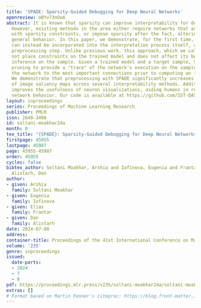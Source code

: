 ```yaml
---
title: 'SPADE: Sparsity-Guided Debugging for Deep Neural Networks'
openreview: oBYv73nOoA
abstract: It is known that sparsity can improve interpretability for deep neural networks.
  However, existing methods in the area either require networks that are pre-trained
  with sparsity constraints, or impose sparsity after the fact, altering the network’s
  general behavior. In this paper, we demonstrate, for the first time, that sparsity
  can instead be incorporated into the interpretation process itself, as a sample-specific
  preprocessing step. Unlike previous work, this approach, which we call SPADE, does
  not place constraints on the trained model and does not affect its behavior during
  inference on the sample. Given a trained model and a target sample, SPADE uses sample-targeted
  pruning to provide a "trace" of the network’s execution on the sample, reducing
  the network to the most important connections prior to computing an interpretation.
  We demonstrate that preprocessing with SPADE significantly increases the accuracy
  of image saliency maps across several interpretability methods. Additionally, SPADE
  improves the usefulness of neuron visualizations, aiding humans in reasoning about
  network behavior. Our code is available at https://github.com/IST-DASLab/SPADE.
layout: inproceedings
series: Proceedings of Machine Learning Research
publisher: PMLR
issn: 2640-3498
id: soltani-moakhar24a
month: 0
tex_title: "{SPADE}: Sparsity-Guided Debugging for Deep Neural Networks"
firstpage: 45955
lastpage: 45987
page: 45955-45987
order: 45955
cycles: false
bibtex_author: Soltani Moakhar, Arshia and Iofinova, Eugenia and Frantar, Elias and
  Alistarh, Dan
author:
- given: Arshia
  family: Soltani Moakhar
- given: Eugenia
  family: Iofinova
- given: Elias
  family: Frantar
- given: Dan
  family: Alistarh
date: 2024-07-08
address:
container-title: Proceedings of the 41st International Conference on Machine Learning
volume: '235'
genre: inproceedings
issued:
  date-parts:
  - 2024
  - 7
  - 8
pdf: https://proceedings.mlr.press/v235/soltani-moakhar24a/soltani-moakhar24a.pdf
extras: []
# Format based on Martin Fenner's citeproc: https://blog.front-matter.io/posts/citeproc-yaml-for-bibliographies/
---
```

